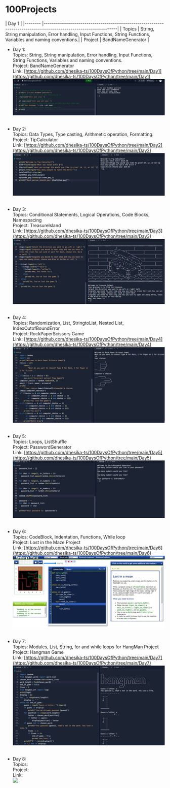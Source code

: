 # 100Projects 

| Day 1                                                                                                                      |
|-------- |------------------------------------------------------------------------------------------------------------------|
| Topics  | String, String manipulation, Error handling, Input Functions, String Functions, Variables and naming conventions.|
| Project | BandNameGenerator |

- Day 1:<br/>
Topics: String, String manipulation, Error handling, Input Functions, String Functions, Variables and naming conventions.<br/>
Project: BandNameGenerator<br/>
Link: [https://github.com/dhesika-ts/100DaysOfPython/tree/main/Day1](https://github.com/dhesika-ts/100DaysOfPython/tree/main/Day1)
![BandNameGenerator<](/Day1/BandNameGenerator_Project.png)<br/><br/>

- Day 2:<br/>
Topics: Data Types, Type casting, Arithmetic operation, Formatting.<br/>
Project: TipCalculator<br/>
Link: [https://github.com/dhesika-ts/100DaysOfPython/tree/main/Day2](https://github.com/dhesika-ts/100DaysOfPython/tree/main/Day2)
![TipCalculator](/Day2/TipCalculator.png)<br/><br/>

- Day 3:<br/>
Topics: Conditional Statements, Logical Operations, Code Blocks, Namespacing<br/>
Project: TreasureIsland <br/>
Link: [https://github.com/dhesika-ts/100DaysOfPython/tree/main/Day3](https://github.com/dhesika-ts/100DaysOfPython/tree/main/Day3)
![TresureIsland_project](/Day3/TresureIsland_project.png)<br/><br/>

- Day 4:<br/>
Topics: Randomization, List, StringtoList, Nested List, IndexOutofBoundError<br/>
Project: RockPaperScissors Game<br/>
Link: [https://github.com/dhesika-ts/100DaysOfPython/tree/main/Day4](https://github.com/dhesika-ts/100DaysOfPython/tree/main/Day4)
![RockPaperScissorsGame_Project](/Day4/RockPaperScissorsGame_Project.png)<br/><br/>

- Day 5:<br/>
Topics: Loops, ListShuffle<br/>
Project: PasswordGenerator<br/>
Link: [https://github.com/dhesika-ts/100DaysOfPython/tree/main/Day5](https://github.com/dhesika-ts/100DaysOfPython/tree/main/Day5)
![PasswordGenerator_Project](/Day5/PasswordGenerator_Project.png)<br/><br/>

- Day 6:<br/>
Topics: CodeBlock, Indentation, Functions, While loop<br/>
Project: Lost in the Maze Project<br/>
Link: [https://github.com/dhesika-ts/100DaysOfPython/tree/main/Day6](https://github.com/dhesika-ts/100DaysOfPython/tree/main/Day6)
 ![LostInTheMaze_Project](/Day6/LostInTheMaze_Project.png)<br/><br/>

 - Day 7:<br/>
 Topics: Modules, List, String, for and while loops for HangMan Project<br/>
 Project: Hangman Game<br/>
 Link: [https://github.com/dhesika-ts/100DaysOfPython/tree/main/Day7](https://github.com/dhesika-ts/100DaysOfPython/tree/main/Day7)<br/>
 ![Hangman_Project](/Day7/Hangman_Project.png)<br/><br/>

  - Day 8:<br/>
 Topics:<br/>
 Project:<br/>
 Link:<br/>
 ![](/Day8/.png)<br/><br/>
